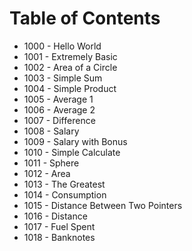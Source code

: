 # Table of Contents
- 1000 - Hello World
- 1001 - Extremely Basic
- 1002 - Area of a Circle
- 1003 - Simple Sum
- 1004 - Simple Product
- 1005 - Average 1
- 1006 - Average 2
- 1007 - Difference
- 1008 - Salary
- 1009 - Salary with Bonus
- 1010 - Simple Calculate
- 1011 - Sphere
- 1012 - Area
- 1013 - The Greatest
- 1014 - Consumption
- 1015 - Distance Between Two Pointers
- 1016 - Distance
- 1017 - Fuel Spent
- 1018 - Banknotes
